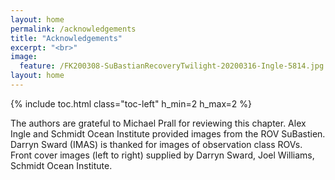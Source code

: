 ```yaml
---
layout: home
permalink: /acknowledgements
title: "Acknowledgements"
excerpt: "<br>"
image:
  feature: /FK200308-SuBastianRecoveryTwilight-20200316-Ingle-5814.jpg
layout: home
---
```

{% include toc.html class="toc-left" h_min=2 h_max=2 %}

The authors are grateful to Michael Prall for reviewing this chapter. Alex Ingle and Schmidt Ocean Institute provided images from the ROV SuBastien. Darryn Sward (IMAS) is thanked for images of observation class ROVs. Front cover images (left to right) supplied by Darryn Sward, Joel Williams, Schmidt Ocean Institute.